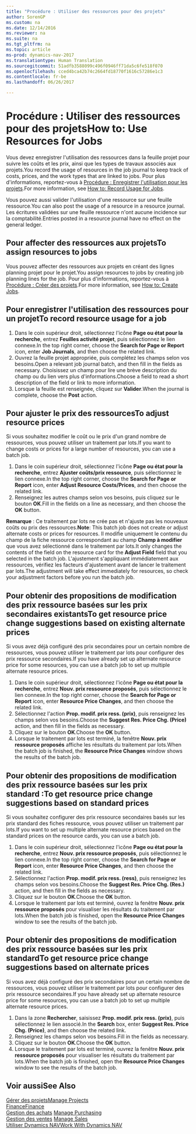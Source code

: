 ```yaml
---
title: "Procédure : Utiliser des ressources pour des projets"
author: SorenGP
ms.custom: na
ms.date: 12/14/2016
ms.reviewer: na
ms.suite: na
ms.tgt_pltfrm: na
ms.topic: article
ms-prod: dynamics-nav-2017
ms.translationtype: Human Translation
ms.sourcegitcommit: 51adfb3588099c496f0946ff71da5c6fe518f070
ms.openlocfilehash: cced4bca42b74c2664fd18770f1616c57286e1c3
ms.contentlocale: fr-be
ms.lasthandoff: 06/26/2017

---
```


# <a name="how-to-use-resources-for-jobs"></a><span data-ttu-id="eac38-102">Procédure : Utiliser des ressources pour des projets</span><span class="sxs-lookup"><span data-stu-id="eac38-102">How to: Use Resources for Jobs</span></span>
<span data-ttu-id="eac38-103">Vous devez enregistrer l'utilisation des ressources dans la feuille projet pour suivre les coûts et les prix, ainsi que les types de travaux associés aux projets.</span><span class="sxs-lookup"><span data-stu-id="eac38-103">You record the usage of resources in the job journal to keep track of costs, prices, and the work types that are linked to jobs.</span></span> <span data-ttu-id="eac38-104">Pour plus d'informations, reportez-vous à [Procédure : Enregistrer l'utilisation pour les projets](projects-how-record-job-usage.md).</span><span class="sxs-lookup"><span data-stu-id="eac38-104">For more information, see [How to: Record Usage for Jobs](projects-how-record-job-usage.md).</span></span>

<span data-ttu-id="eac38-105">Vous pouvez aussi valider l'utilisation d'une ressource sur une feuille ressource.</span><span class="sxs-lookup"><span data-stu-id="eac38-105">You can also post the usage of a resource in a resource journal.</span></span> <span data-ttu-id="eac38-106">Les écritures validées sur une feuille ressource n'ont aucune incidence sur la comptabilité.</span><span class="sxs-lookup"><span data-stu-id="eac38-106">Entries posted in a resource journal have no effect on the general ledger.</span></span>

## <a name="to-assign-resources-to-jobs"></a><span data-ttu-id="eac38-107">Pour affecter des ressources aux projets</span><span class="sxs-lookup"><span data-stu-id="eac38-107">To assign resources to jobs</span></span>
<span data-ttu-id="eac38-108">Vous pouvez affecter des ressources aux projets en créant des lignes planning projet pour le projet.</span><span class="sxs-lookup"><span data-stu-id="eac38-108">You assign resources to jobs by creating job planning lines for the job.</span></span> <span data-ttu-id="eac38-109">Pour plus d'informations, reportez-vous à [Procédure : Créer des projets](projects-how-create-jobs.md).</span><span class="sxs-lookup"><span data-stu-id="eac38-109">For more information, see [How to: Create Jobs](projects-how-create-jobs.md).</span></span>

## <a name="to-record-resource-usage-for-a-job"></a><span data-ttu-id="eac38-110">Pour enregistrer l'utilisation des ressources pour un projet</span><span class="sxs-lookup"><span data-stu-id="eac38-110">To record resource usage for a job</span></span>

1. <span data-ttu-id="eac38-111">Dans le coin supérieur droit, sélectionnez l'icône **Page ou état pour la recherche**, entrez **Feuilles activité projet**, puis sélectionnez le lien connexe.</span><span class="sxs-lookup"><span data-stu-id="eac38-111">In the top right corner, choose the **Search for Page or Report** icon, enter **Job Journals**, and then choose the related link.</span></span>
2. <span data-ttu-id="eac38-112">Ouvrez la feuille projet appropriée, puis complétez les champs selon vos besoins.</span><span class="sxs-lookup"><span data-stu-id="eac38-112">Open a relevant job journal batch, and then fill in the fields as necessary.</span></span> <span data-ttu-id="eac38-113">Choisissez un champ pour lire une brève description du champ ou du lien vers plus d'informations.</span><span class="sxs-lookup"><span data-stu-id="eac38-113">Choose a field to read a short description of the field or link to more information.</span></span>
3. <span data-ttu-id="eac38-114">Lorsque la feuille est renseignée, cliquez sur **Valider**.</span><span class="sxs-lookup"><span data-stu-id="eac38-114">When the journal is complete, choose the **Post** action.</span></span>

## <a name="to-adjust-resource-prices"></a><span data-ttu-id="eac38-115">Pour ajuster le prix des ressources</span><span class="sxs-lookup"><span data-stu-id="eac38-115">To adjust resource prices</span></span>  
<span data-ttu-id="eac38-116">Si vous souhaitez modifier le coût ou le prix d'un grand nombre de ressources, vous pouvez utiliser un traitement par lots.</span><span class="sxs-lookup"><span data-stu-id="eac38-116">If you want to change costs or prices for a large number of resources, you can use a batch job.</span></span>  

1. <span data-ttu-id="eac38-117">Dans le coin supérieur droit, sélectionnez l'icône **Page ou état pour la recherche**, entrez **Ajuster coûts/prix ressource**, puis sélectionnez le lien connexe.</span><span class="sxs-lookup"><span data-stu-id="eac38-117">In the top right corner, choose the **Search for Page or Report** icon, enter **Adjust Resource Costs/Prices**, and then choose the related link.</span></span>
2. <span data-ttu-id="eac38-118">Renseignez les autres champs selon vos besoins, puis cliquez sur le bouton **OK**.</span><span class="sxs-lookup"><span data-stu-id="eac38-118">Fill in the fields on a line as necessary, and then choose the **OK** button.</span></span>

<span data-ttu-id="eac38-119">**Remarque** : Ce traitement par lots ne crée pas et n'ajuste pas les nouveaux coûts ou prix des ressources.</span><span class="sxs-lookup"><span data-stu-id="eac38-119">**Note**: This batch job does not create or adjust alternate costs or prices for resources.</span></span> <span data-ttu-id="eac38-120">Il modifie uniquement le contenu du champ de la fiche ressource correspondant au champ **Champ à modifier** que vous avez sélectionné dans le traitement par lots.</span><span class="sxs-lookup"><span data-stu-id="eac38-120">It only changes the contents of the field on the resource card for the **Adjust Field** field that you selected in the batch job.</span></span> <span data-ttu-id="eac38-121">L'ajustement s'appliquant immédiatement aux ressources, vérifiez les facteurs d'ajustement avant de lancer le traitement par lots.</span><span class="sxs-lookup"><span data-stu-id="eac38-121">The adjustment will take effect immediately for resources, so check your adjustment factors before you run the batch job.</span></span>

## <a name="to-get-resource-price-change-suggestions-based-on-existing-alternate-prices"></a><span data-ttu-id="eac38-122">Pour obtenir des propositions de modification des prix ressource basées sur les prix secondaires existants</span><span class="sxs-lookup"><span data-stu-id="eac38-122">To get resource price change suggestions based on existing alternate prices</span></span>  
<span data-ttu-id="eac38-123">Si vous avez déjà configuré des prix secondaires pour un certain nombre de ressources, vous pouvez utiliser le traitement par lots pour configurer des prix ressource secondaires.</span><span class="sxs-lookup"><span data-stu-id="eac38-123">If you have already set up alternate resource price for some resources, you can use a batch job to set up multiple alternate resource prices.</span></span>

1. <span data-ttu-id="eac38-124">Dans le coin supérieur droit, sélectionnez l'icône **Page ou état pour la recherche**, entrez **Nouv. prix ressource proposés**, puis sélectionnez le lien connexe.</span><span class="sxs-lookup"><span data-stu-id="eac38-124">In the top right corner, choose the **Search for Page or Report** icon, enter **Resource Price Changes**, and then choose the related link.</span></span>
2. <span data-ttu-id="eac38-125">Sélectionnez l'action **Prop. modif. prix ress. (prix)**, puis renseignez les champs selon vos besoins.</span><span class="sxs-lookup"><span data-stu-id="eac38-125">Choose the **Suggest Res. Price Chg. (Price)** action, and then fill in the fields as necessary.</span></span>
3. <span data-ttu-id="eac38-126">Cliquez sur le bouton **OK**.</span><span class="sxs-lookup"><span data-stu-id="eac38-126">Choose the **OK** button.</span></span>  
4. <span data-ttu-id="eac38-127">Lorsque le traitement par lots est terminé, la fenêtre **Nouv. prix ressource proposés** affiche les résultats du traitement par lots.</span><span class="sxs-lookup"><span data-stu-id="eac38-127">When the batch job is finished, the **Resource Price Changes** window shows the results of the batch job.</span></span>

## <a name="to-get-resource-price-change-suggestions-based-on-standard-prices"></a><span data-ttu-id="eac38-128">Pour obtenir des propositions de modification des prix ressource basées sur les prix standard :</span><span class="sxs-lookup"><span data-stu-id="eac38-128">To get resource price change suggestions based on standard prices</span></span>  
<span data-ttu-id="eac38-129">Si vous souhaitez configurer des prix ressource secondaires basés sur les prix standard des fiches ressource, vous pouvez utiliser un traitement par lots.</span><span class="sxs-lookup"><span data-stu-id="eac38-129">If you want to set up multiple alternate resource prices based on the standard prices on the resource cards, you can use a batch job.</span></span>  

1. <span data-ttu-id="eac38-130">Dans le coin supérieur droit, sélectionnez l'icône **Page ou état pour la recherche**, entrez **Nouv. prix ressource proposés**, puis sélectionnez le lien connexe.</span><span class="sxs-lookup"><span data-stu-id="eac38-130">In the top right corner, choose the **Search for Page or Report** icon, enter **Resource Price Changes**, and then choose the related link.</span></span>
2. <span data-ttu-id="eac38-131">Sélectionnez l'action **Prop. modif. prix ress. (ress)**, puis renseignez les champs selon vos besoins.</span><span class="sxs-lookup"><span data-stu-id="eac38-131">Choose the **Suggest Res. Price Chg. (Res.)** action, and then fill in the fields as necessary.</span></span>  
3. <span data-ttu-id="eac38-132">Cliquez sur le bouton **OK**.</span><span class="sxs-lookup"><span data-stu-id="eac38-132">Choose the **OK** button.</span></span>  
4. <span data-ttu-id="eac38-133">Lorsque le traitement par lots est terminé, ouvrez la fenêtre **Nouv. prix ressource proposés** pour visualiser les résultats du traitement par lots.</span><span class="sxs-lookup"><span data-stu-id="eac38-133">When the batch job is finished, open the **Resource Price Changes** window to see the results of the batch job.</span></span>

## <a name="to-get-resource-price-change-suggestions-based-on-alternate-prices"></a><span data-ttu-id="eac38-134">Pour obtenir des propositions de modification des prix ressource basées sur les prix standard</span><span class="sxs-lookup"><span data-stu-id="eac38-134">To get resource price change suggestions based on alternate prices</span></span>  
<span data-ttu-id="eac38-135">Si vous avez déjà configuré des prix secondaires pour un certain nombre de ressources, vous pouvez utiliser le traitement par lots pour configurer des prix ressource secondaires.</span><span class="sxs-lookup"><span data-stu-id="eac38-135">If you have already set up alternate resource price for some resources, you can use a batch job to set up multiple alternate resource prices.</span></span>

1. <span data-ttu-id="eac38-136">Dans la zone **Rechercher**, saisissez **Prop. modif. prix ress. (prix)**, puis sélectionnez le lien associé.</span><span class="sxs-lookup"><span data-stu-id="eac38-136">In the **Search** box, enter **Suggest Res. Price Chg. (Price)**, and then choose the related link.</span></span>  
2. <span data-ttu-id="eac38-137">Renseignez les champs selon vos besoins.</span><span class="sxs-lookup"><span data-stu-id="eac38-137">Fill in the fields as necessary.</span></span>
3. <span data-ttu-id="eac38-138">Cliquez sur le bouton **OK**.</span><span class="sxs-lookup"><span data-stu-id="eac38-138">Choose the **OK** button.</span></span>  
4. <span data-ttu-id="eac38-139">Lorsque le traitement par lots est terminé, ouvrez la fenêtre **Nouv. prix ressource proposés** pour visualiser les résultats du traitement par lots.</span><span class="sxs-lookup"><span data-stu-id="eac38-139">When the batch job is finished, open the **Resource Price Changes** window to see the results of the batch job.</span></span>

## <a name="see-also"></a><span data-ttu-id="eac38-140">Voir aussi</span><span class="sxs-lookup"><span data-stu-id="eac38-140">See Also</span></span>
[<span data-ttu-id="eac38-141">Gérer des projets</span><span class="sxs-lookup"><span data-stu-id="eac38-141">Manage Projects</span></span>](projects-manage-projects.md)  
[<span data-ttu-id="eac38-142">Finance</span><span class="sxs-lookup"><span data-stu-id="eac38-142">Finance</span></span>](finance-setup.md)  
<span data-ttu-id="eac38-143">[Gestion des achats](purchasing-manage-purchasing.md)       </span><span class="sxs-lookup"><span data-stu-id="eac38-143">[Manage Purchasing](purchasing-manage-purchasing.md)       </span></span>  
<span data-ttu-id="eac38-144">[Gestion des ventes](sales-manage-sales.md)   </span><span class="sxs-lookup"><span data-stu-id="eac38-144">[Manage Sales](sales-manage-sales.md)   </span></span>  
[<span data-ttu-id="eac38-145">Utiliser Dynamics NAV</span><span class="sxs-lookup"><span data-stu-id="eac38-145">Work With Dynamics NAV</span></span>](ui-work-product.md)  

